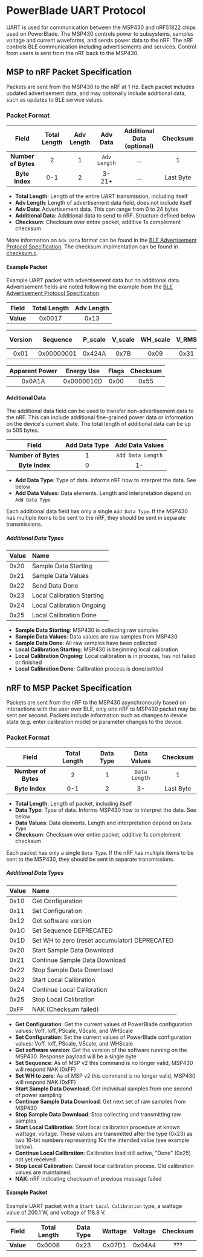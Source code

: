 PowerBlade UART Protocol
========================

UART is used for communication between the MSP430 and nRF51822 chips used on PowerBlade. The MSP430 controls power to subsystems, samples voltage and current waveforms, and sends power data to the nRF. The nRF controls BLE communication including advertisements and services. Control from users is sent from the nRF back to the MSP430.

## MSP to nRF Packet Specification

Packets are sent from the MSP430 to the nRF at 1 Hz. Each packet includes updated advertisement data, and may optionally include additional data, such as updates to BLE service values.

### Packet Format

| **Field** | Total Length | Adv Length | Adv Data | Additional Data (optional) | Checksum| 
|:-------------------:|:---:|:-:|:------------:|:---:|:---------:|
| **Number of Bytes** | 2   | 1 | `Adv Length` | ... | 1         |
| **Byte Index**      | 0-1 | 2 | 3-21+        | ... | Last Byte |

 * **Total Length**: Length of the entire UART transmission, including itself
 * **Adv Length**: Length of advertisement data field, does not include itself
 * **Adv Data**: Advertisement data. This can range from 0 to 24 bytes
 * **Additional Data**: Additional data to send to nRF. Structure defined below
 * **Checksum**: Checksum over entire packet, additive 1s complement checksum

More information on `Adv Data` format can be found in the [BLE Advertisement Protocol Specification](ble_advertisement.md). The checksum implmentation can be found in [checksum.c](https://github.com/lab11/powerblade/blob/master/software/common/source/checksum.c).

#### Example Packet

Example UART packet with advertisement data but no additional data. Advertisement fields are noted following the example from the [BLE Advertisement Protocol Specification](ble_advertisement.md).

| **Field** | Total Length | Adv Length |
|:---------:|:------------:|:----------:|
| **Value** | 0x0017       | 0x13       |

| Version | Sequence   | P_scale | V_scale | WH_scale | V_RMS | Real Power |
|:-------:|:----------:|:-------:|:-------:|:--------:|:-----:|:----------:|
| 0x01    | 0x00000001 | 0x424A  | 0x7B    | 0x09     | 0x31  | 0x0802     |

| Apparent Power | Energy Use | Flags | Checksum |
|:--------------:|:----------:|:-----:|:--------:|
| 0x0A1A         | 0x0000010D | 0x00  | 0x55     |

#### Additional Data

The additional data field can be used to transfer non-advertisement data to the nRF. This can include additional fine-grained power data or information on the device's current state. The total length of additional data can be up to 505 bytes.

| **Field**           | Add Data Type | Add Data Values   |
|:-------------------:|:-------------:|:-----------------:|
| **Number of Bytes** | 1             | `Add Data Length` |
| **Byte Index**      | 0             | 1-                |

 * **Add Data Type**: Type of data. Informs nRF how to interpret the data. See below
 * **Add Data Values**: Data elements. Length and interpretation depend on `Add Data Type`

Each additional data field has only a single `Add Data Type`. If the MSP430 has multiple items to be sent to the nRF, they should be sent in separate transmissions.

##### Additional Data Types

| Value | Name |
|:------|:-----|
| 0x20  | Sample Data Starting |
| 0x21  | Sample Data Values |
| 0x22	| Send Data Done |
| 0x23  | Local Calibration Starting |
| 0x24  | Local Calibration Ongoing |
| 0x25  | Local Calibration Done | 

 * **Sample Data Starting**: MSP430 is collecting raw samples
 * **Sample Data Values**: Data values are raw samples from MSP430
 * **Sample Data Done**: All raw samples have been collected
 * **Local Calibration Starting**: MSP430 is beginning local calibration
 * **Local Calibration Ongoing**: Local calibration is in process, has not failed or finished
 * **Local Calibration Done**: Calibration process is done/settled


## nRF to MSP Packet Specification

Packets are sent from the nRF to the MSP430 asynchronously based on interactions with the user over BLE, only one nRF to MSP430 packet may be sent per second. Packets include information such as changes to device state (e.g. enter calibration mode) or parameter changes to the device.

### Packet Format

| **Field**           | Total Length | Data Type | Data Values   | Checksum  | 
|:-------------------:|:------------:|:---------:|:-------------:|:---------:|
| **Number of Bytes** | 2            | 1         | `Data Length` | 1         |
| **Byte Index**      | 0-1          | 2         | 3-            | Last Byte |

 * **Total Length**: Length of packet, including itself
 * **Data Type**: Type of data. Informs MSP430 how to interpret the data. See below
 * **Data Values**: Data elements. Length and interpretation depend on `Data Type`
 * **Checksum**: Checksum over entire packet, additive 1s complement checksum

Each packet has only a single `Data Type`. If the nRF has multiple items to be sent to the MSP430, they should be sent in separate transmissions.

##### Additional Data Types

| Value | Name |
|:------|:-----|
| 0x10  | Get Configuration |
| 0x11  | Set Configuration |
| 0x12	| Get software version |
| 0x1C	| Set Sequence DEPRECATED |
| 0x1D	| Set WH to zero (reset accumulator) DEPRECATED |
| 0x20  | Start Sample Data Download |
| 0x21	| Continue Sample Data Download |
| 0x22  | Stop Sample Data Download |
| 0x23  | Start Local Calibration |
| 0x24  | Continue Local Calibration |
| 0x25  | Stop Local Calibration | 
| 0xFF	| NAK (Checksum failed) |

 * **Get Configuration**: Get the current values of PowerBlade configuration values: Voff, Ioff, PScale, VScale, and WHScale
 * **Set Configuration**: Set the current values of PowerBlade configuration values: Voff, Ioff, PScale, VScale, and WHScale
 * **Get software version**: Get the version of the software running on the MSP430. Response payload will be a single byte
 * **Set Sequence**: As of MSP v2 this command is no longer valid, MSP430 will respond NAK (0xFF)
 * **Set WH to zero**: As of MSP v2 this command is no longer valid, MSP430 will respond NAK (0xFF) 
 * **Start Sample Data Download**: Get individual samples from one second of power sampling
 * **Continue Sample Data Download**: Get next set of raw samples from MSP430
 * **Stop Sample Data Download**: Stop collecting and transmitting raw samples
 * **Start Local Calibration**: Start local calibration procedure at known wattage, voltage. These values are transmitted after the type (0x23) as two 16-bit numbers representing 10x the intended value (see example below). 
 * **Continue Local Calibration**: Calibration load still active, "Done" (0x25) not yet received
 * **Stop Local Calibration**: Cancel local calibration process. Old calibration values are maintained. 
 * **NAK**: nRF indicating checksum of previous message failed

#### Example Packet

Example UART packet with a `Start Local Calibration` type, a wattage value of 200.1 W, and voltage of 118.8 V. 

| **Field** | Total Length | Data Type | Wattage | Voltage | Checksum |
|:---------:|:------------:|:---------:|:-------:|:-------:|:--------:|
| **Value** | 0x0008       | 0x23      | 0x07D1  | 0x04A4  | ???      |
